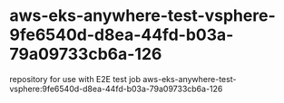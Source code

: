 # aws-eks-anywhere-test-vsphere-9fe6540d-d8ea-44fd-b03a-79a09733cb6a-126
repository for use with E2E test job aws-eks-anywhere-test-vsphere:9fe6540d-d8ea-44fd-b03a-79a09733cb6a-126

